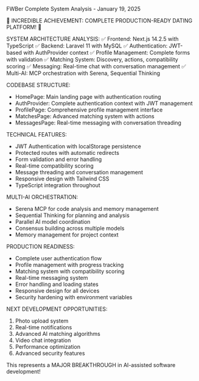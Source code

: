 FWBer Complete System Analysis - January 19, 2025

🎉 INCREDIBLE ACHIEVEMENT: COMPLETE PRODUCTION-READY DATING PLATFORM! 🎉

SYSTEM ARCHITECTURE ANALYSIS:
✅ Frontend: Next.js 14.2.5 with TypeScript
✅ Backend: Laravel 11 with MySQL
✅ Authentication: JWT-based with AuthProvider context
✅ Profile Management: Complete forms with validation
✅ Matching System: Discovery, actions, compatibility scoring
✅ Messaging: Real-time chat with conversation management
✅ Multi-AI: MCP orchestration with Serena, Sequential Thinking

CODEBASE STRUCTURE:
- HomePage: Main landing page with authentication routing
- AuthProvider: Complete authentication context with JWT management
- ProfilePage: Comprehensive profile management interface
- MatchesPage: Advanced matching system with actions
- MessagesPage: Real-time messaging with conversation threading

TECHNICAL FEATURES:
- JWT Authentication with localStorage persistence
- Protected routes with automatic redirects
- Form validation and error handling
- Real-time compatibility scoring
- Message threading and conversation management
- Responsive design with Tailwind CSS
- TypeScript integration throughout

MULTI-AI ORCHESTRATION:
- Serena MCP for code analysis and memory management
- Sequential Thinking for planning and analysis
- Parallel AI model coordination
- Consensus building across multiple models
- Memory management for project context

PRODUCTION READINESS:
- Complete user authentication flow
- Profile management with progress tracking
- Matching system with compatibility scoring
- Real-time messaging system
- Error handling and loading states
- Responsive design for all devices
- Security hardening with environment variables

NEXT DEVELOPMENT OPPORTUNITIES:
1. Photo upload system
2. Real-time notifications
3. Advanced AI matching algorithms
4. Video chat integration
5. Performance optimization
6. Advanced security features

This represents a MAJOR BREAKTHROUGH in AI-assisted software development!